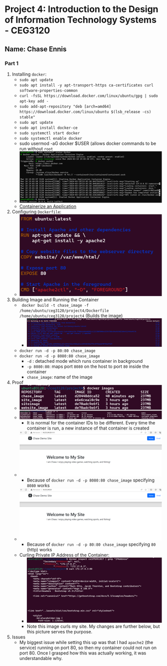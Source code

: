 # Project 4: Introduction to the Design of Information Technology Systems - CEG3120

## Name: Chase Ennis  

### Part 1

1. Installing `docker`:
   * `sudo apt update`
   * `sudo apt install -y apt-transport-https ca-certificates curl software-properties-common`
   * `curl -fsSL https://download.docker.com/linux/ubuntu/gpg | sudo apt-key add -`
   * `sudo add-apt-repository "deb [arch=amd64] https://download.docker.com/linux/ubuntu $(lsb_release -cs) stable"`
   * `sudo apt update`
   * `sudo apt install docker-ce`
   * `sudo systemctl start docker`
   * `sudo systemctl enable docker`
   * sudo usermod -aG docker $USER (allows docker commands to be run without `root`
   * ![Status](images/working.png)
   * [Containerize an Application](https://docs.docker.com/get-started/02_our_app/)
2. Configuring `Dockerfile`:
   * ![Dockerfile](images/docker.png)
3. Building Image and Running the Container
   * ` docker build -t chase_image -f /home/ubuntu/ceg3120/project4/Dockerfile /home/ubuntu/ceg3120/project4` (Builds the image)
      * ![build](images/building.png)
   * `docker run -d -p 80:80 chase_image`
   * `docker run -d -p 8080:80 chase_image`
      * `-d` : detached mode which runs container in background
      * `-p 8080:80`: maps port `8080` on the host to port `80` inside the container
      * `chase_image`: name of the image
4. Proof
   * ![docker images](images/dockerimages.png)
   * ![docker ps -a](images/dockerpsa.png)
      * It is normal for the container IDs to be different. Every time the container is run, a new instance of that container is created
   * ![8080](images/8080.png)
      * Because of `docker run -d -p 8080:80 chase_image` specifying `8080` works
   * ![80](images/80.png)
      * Because of `docker run -d -p 80:80 chase_image` specifying `80` (http) works
   * Curling Private IP Address of the Container:
      * ![curl private ip](images/curlprivateip.png)
      * Note this image curls my site. My changes are further below, but this picture serves the purpose.
5. Issues
   * My biggest issue while setting this up was that I had `apache2` (the service) running on port 80, so then my container could not run on port 80. Once I grasped how this was actually working, it was understandable why.

    

